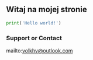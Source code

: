 ## Witaj na mojej stronie
```python
print('Hello world!')
```



### Support or Contact

mailto:volkhv@outlook.com
